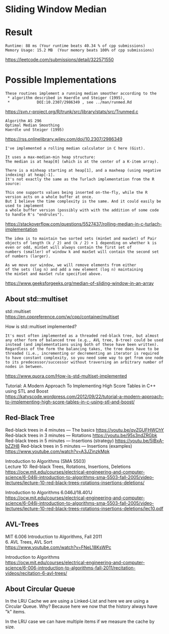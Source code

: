 # Sliding Window Median


# Result

```
Runtime: 88 ms (Your runtime beats 40.34 % of cpp submissions)  
Memory Usage: 15.2 MB  (Your memory beats 100% of cpp submissions)
```
https://leetcode.com/submissions/detail/322571550

# Possible Implementations

```
These routines implement a running median smoother according to the
 * algorithm described in Haerdle und Steiger (1995),
 *			  DOI:10.2307/2986349 , see ../man/runmed.Rd
```
https://svn.r-project.org/R/trunk/src/library/stats/src/Trunmed.c


```
Algorithm AS 296
Optimal Median Smoothing
Haerdle und Steiger (1995)
```
https://rss.onlinelibrary.wiley.com/doi/10.2307/2986349

```
I've implemented a rolling median calculator in C here (Gist).

It uses a max-median-min heap structure: 
The median is at heap[0] (which is at the center of a K-item array).

There is a minheap starting at heap[1], and a maxheap (using negative indexing) at heap[-1].
It's not exactly the same as the Turlach implementation from the R source:

This one supports values being inserted on-the-fly, while the R version acts on a whole buffer at once.
But I believe the time complexity is the same. And it could easily be used to implement 
a whole buffer version (possibly with with the addition of some code to handle R's "endrules").
```
https://stackoverflow.com/questions/5527437/rolling-median-in-c-turlach-implementation


```
The idea is to maintain two sorted sets (minSet and maxSet) of Pair 
objects of length (k / 2) and (k / 2) + 1 depending on whether k is 
even or odd, minSet will always contain the first set of 
numbers (smaller) of window k and maxSet will contain the second set of numbers (larger).

As we move our window, we will remove elements from either 
of the sets (log n) and add a new element (log n) maintaining 
the minSet and maxSet rule specified above.
```
https://www.geeksforgeeks.org/median-of-sliding-window-in-an-array

## About std::multiset

std::multiset  
https://en.cppreference.com/w/cpp/container/multiset  

How is std::multiset implemented?
```
It's most often implemented as a threaded red-black tree, but almost any other form of balanced tree (e.g., AVL tree, B-tree) could be used instead (and implementations using both of these have been written). Regardless of the form the balancing takes, the tree does have to be threaded (i.e., incrementing or decrementing an iterator is required to have constant complexity, so you need some way to get from one node to its predecessor/successor without traversing an arbitrary number of nodes in between.
```
https://www.quora.com/How-is-std-multiset-implemented  

Tutorial: A Modern Approach To Implementing High Score Tables in C++ using STL and Boost  
https://katyscode.wordpress.com/2012/09/22/tutorial-a-modern-approach-to-implementing-high-score-tables-in-c-using-stl-and-boost/

## Red-Black Tree

Red-black trees in 4 minutes — The basics https://youtu.be/qvZGUFHWChY  
Red-black trees in 3 minutes — Rotations https://youtu.be/95s3ndZRGbk
Red-black trees in 5 minutes — Insertions (strategy) https://youtu.be/5IBxA-bZZH8
Red-black trees in 5 minutes — Insertions (examples) https://www.youtube.com/watch?v=A3JZinzkMpk  

Introduction to Algorithms (SMA 5503)  
Lecture 10: Red-black Trees, Rotations, Insertions, Deletions  
https://ocw.mit.edu/courses/electrical-engineering-and-computer-science/6-046j-introduction-to-algorithms-sma-5503-fall-2005/video-lectures/lecture-10-red-black-trees-rotations-insertions-deletions/

Introduction to Algorithms 6.046J/18.401J  
https://ocw.mit.edu/courses/electrical-engineering-and-computer-science/6-046j-introduction-to-algorithms-sma-5503-fall-2005/video-lectures/lecture-10-red-black-trees-rotations-insertions-deletions/lec10.pdf

## AVL-Trees

MIT 6.006 Introduction to Algorithms, Fall 2011  
6. AVL Trees, AVL Sort  
https://www.youtube.com/watch?v=FNeL18KsWPc

Introduction to Algorithms  
https://ocw.mit.edu/courses/electrical-engineering-and-computer-science/6-006-introduction-to-algorithms-fall-2011/recitation-videos/recitation-6-avl-trees/

## About Circular Queue

In the LRU Cache we are using a Linked-List and here we are using a Circular Queue. Why?
Because here we now that the history always have "k" items.

In the LRU case we can have multiple items if we measure the cache by size.